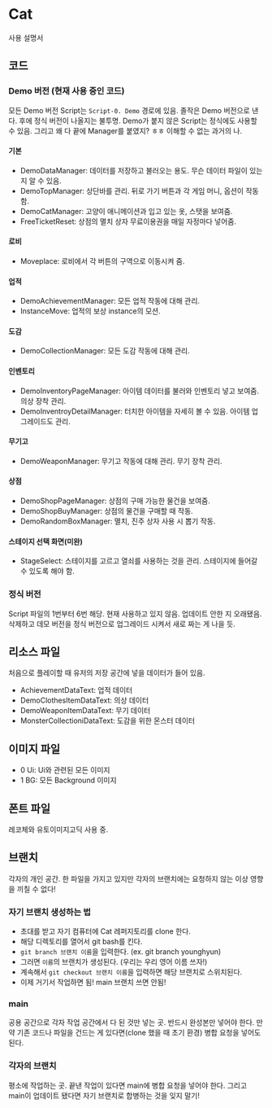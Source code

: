 # Cat

사용 설명서

## 코드

### Demo 버전 (현재 사용 중인 코드)
모든 Demo 버전 Script는 `Script-0. Demo` 경로에 있음. 
졸작은 Demo 버전으로 낸다. 후에 정식 버전이 나올지는 불투명.
Demo가 붙지 않은 Script는 정식에도 사용할 수 있음.
그리고 왜 다 끝에 Manager를 붙였지? ㅎㅎ 이해할 수 없는 과거의 나.

#### 기본
- DemoDataManager: 데이터를 저장하고 불러오는 용도. 무슨 데이터 파일이 있는지 알 수 있음.
- DemoTopManager: 상단바를 관리. 뒤로 가기 버튼과 각 게임 머니, 옵션이 작동함.
- DemoCatManager: 고양이 애니메이션과 입고 있는 옷, 스탯을 보여줌.
- FreeTicketReset: 상점의 멸치 상자 무료이용권을 매일 자정마다 넣어줌.

#### 로비
- Moveplace: 로비에서 각 버튼의 구역으로 이동시켜 줌.

#### 업적
- DemoAchievementManager: 모든 업적 작동에 대해 관리.
- InstanceMove: 업적의 보상 instance의 모션.

#### 도감
- DemoCollectionManager: 모든 도감 작동에 대해 관리.

#### 인벤토리
- DemoInventoryPageManager: 아이템 데이터를 불러와 인벤토리 넣고 보여줌. 의상 장착 관리.
- DemoInventroyDetailManager: 터치한 아이템을 자세히 볼 수 있음. 아이템 업그레이드도 관리.

#### 무기고
- DemoWeaponManager: 무기고 작동에 대해 관리. 무기 장착 관리.

#### 상점
- DemoShopPageManager: 상점의 구매 가능한 물건을 보여줌.
- DemoShopBuyManager: 상점의 물건을 구매할 때 작동.
- DemoRandomBoxManager: 멸치, 진주 상자 사용 시 뽑기 작동.

#### 스테이지 선택 화면(미완)
- StageSelect: 스테이지를 고르고 열쇠를 사용하는 것을 관리. 스테이지에 들어갈 수 있도록 해야 함.

### 정식 버전
Script 파일의 1번부터 6번 해당. 현재 사용하고 있지 않음.
업데이트 안한 지 오래됐음. 삭제하고 데모 버전을 정식 버전으로 업그레이드 시켜서 새로 짜는 게 나을 듯.

## 리소스 파일
처음으로 플레이할 때 유저의 저장 공간에 넣을 데이터가 들어 있음.

- AchievementDataText: 업적 데이터
- DemoClothesItemDataText: 의상 데이터
- DemoWeaponItemDataText: 무기 데이터
- MonsterCollectioniDataText: 도감을 위한 몬스터 데이터

## 이미지 파일

- 0 Ui: Ui와 관련된 모든 이미지
- 1 BG: 모든 Background 이미지

## 폰트 파일
레코체와 유토이미지고딕 사용 중.

## 브랜치
각자의 개인 공간. 한 파일을 가지고 있지만 각자의 브랜치에는 요청하지 않는 이상 영향을 끼칠 수 없다!

### 자기 브랜치 생성하는 법
- 초대를 받고 자기 컴퓨터에 Cat 레퍼지토리를 clone 한다.
- 해당 디렉토리를 열어서 git bash를 킨다.
- `git branch 브랜치 이름`을 입력한다. (ex. git branch younghyun)
- 그러면 `이름`의 브랜치가 생성된다. (우리는 우리 영어 이름 쓰자!)
- 계속해서 `git checkout 브랜치 이름`을 입력하면 해당 브랜치로 스위치된다.
- 이제 거기서 작업하면 됨! main 브랜치 쓰면 안됨!

### main
공용 공간으로 각자 작업 공간에서 다 된 것만 넣는 곳. 반드시 완성본만 넣어야 한다. 만약 기존 코드나 파일을 건드는 게 있다면(clone 했을 때 초기 환경) 병합 요청을 넣어도 된다.

### 각자의 브랜치
평소에 작업하는 곳. 끝낸 작업이 있다면 main에 병합 요청을 넣어야 한다. 그리고 main이 업데이트 됐다면 자기 브랜치로 합병하는 것을 잊지 말기!
